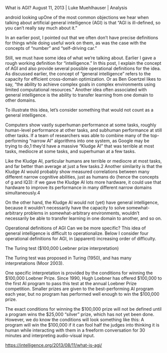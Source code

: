 What is AGI?
August 11, 2013  |  Luke Muehlhauser  |  Analysis

android looking upOne of the most common objections we hear when talking about artificial general intelligence (AGI) is that “AGI is ill-defined, so you can’t really say much about it.”

In an earlier post, I pointed out that we often don’t have precise definitions for things while doing useful work on them, as was the case with the concepts of “number” and “self-driving car.”

Still, we must have some idea of what we’re talking about. Earlier I gave a rough working definition for “intelligence.” In this post, I explain the concept of AGI and also provide several possible operational definitions for the idea.
As discussed earlier, the concept of “general intelligence” refers to the capacity for efficient cross-domain optimization. Or as Ben Goertzel likes to say, “the ability to achieve complex goals in complex environments using limited computational resources.” Another idea often associated with general intelligence is the ability to transfer learning from one domain to other domains.

To illustrate this idea, let’s consider something that would not count as a general intelligence.

Computers show vastly superhuman performance at some tasks, roughly human-level performance at other tasks, and subhuman performance at still other tasks. If a team of researchers was able to combine many of the top-performing “narrow AI” algorithms into one system, as Google may be trying to do,1 they’d have a massive “Kludge AI” that was terrible at most tasks, mediocre at some tasks, and superhuman at a few tasks.

Like the Kludge AI, particular humans are terrible or mediocre at most tasks, and far better than average at just a few tasks.2 Another similarity is that the Kludge AI would probably show measured correlations between many different narrow cognitive abilities, just as humans do (hence the concepts of g and IQ3): if we gave the Kludge AI lots more hardware, it could use that hardware to improve its performance in many different narrow domains simultaneously.4

On the other hand, the Kludge AI would not (yet) have general intelligence, because it wouldn’t necessarily have the capacity to solve somewhat-arbitrary problems in somewhat-arbitrary environments, wouldn’t necessarily be able to transfer learning in one domain to another, and so on.

Operational definitions of AGI
Can we be more specific? This idea of general intelligence is difficult to operationalize. Below I consider four operational definitions for AGI, in (apparent) increasing order of difficulty.

The Turing test ($100,000 Loebner prize interpretation)

The Turing test was proposed in Turing (1950), and has many interpretations (Moor 2003).

One specific interpretation is provided by the conditions for winning the $100,000 Loebner Prize. Since 1990, Hugh Loebner has offered $100,000 to the first AI program to pass this test at the annual Loebner Prize competition. Smaller prizes are given to the best-performing AI program each year, but no program has performed well enough to win the $100,000 prize.

The exact conditions for winning the $100,000 prize will not be defined until a program wins the $25,000 “silver” prize, which has not yet been done. However, we do know the conditions will look something like this: A program will win the $100,000 if it can fool half the judges into thinking it is human while interacting with them in a freeform conversation for 30 minutes and interpreting audio-visual input.

https://intelligence.org/2013/08/11/what-is-agi/
